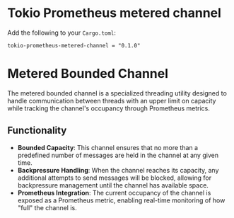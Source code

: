 # Tokio Prometheus metered channel

Add the following to your `Cargo.toml`:
```
tokio-prometheus-metered-channel = "0.1.0"
```

# Metered Bounded Channel

The metered bounded channel is a specialized threading utility designed to handle communication between threads with an upper limit on capacity while tracking the channel's occupancy through Prometheus metrics.

## Functionality
- **Bounded Capacity**: This channel ensures that no more than a predefined number of messages are held in the channel at any given time.
- **Backpressure Handling**: When the channel reaches its capacity, any additional attempts to send messages will be blocked, allowing for backpressure management until the channel has available space.
- **Prometheus Integration**: The current occupancy of the channel is exposed as a Prometheus metric, enabling real-time monitoring of how "full" the channel is.
